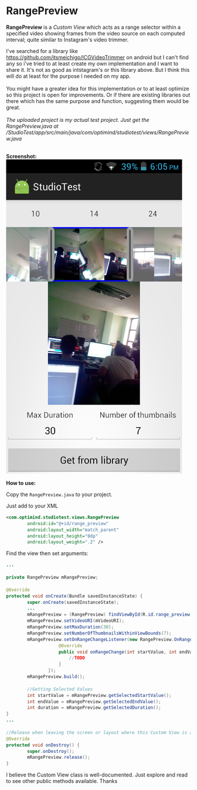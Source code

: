 # RangePreview

<b>RangePreview</b> is a <i>Custom View</i> which acts as a range selector within a specified video showing frames from the video source on each computed interval; quite similar to Instagram's video trimmer.

I've searched for a library like https://github.com/itsmeichigo/ICGVideoTrimmer on android but I can't find any so i've tried to at least create my own implementation and I want to share it.
It's not as good as intstagram's or this library above. But I think this will do at least for the purpose I needed on my app.</br></br>
You might have a greater idea for this implementation or to at least optimize so this project is open for improvements. Or if there are existing libraries out there which has the same purpose and function, suggesting them would be great.</br></br>
<i>The uploaded project is my actual test project. Just get the RangePreview.java at /StudioTest/app/src/main/java/com/optimind/studiotest/views/RangePreview.java</i></br></br>


<b>Screenshot:</b></br>
![Alt text](https://github.com/ejdelros08/RangePreview/blob/master/sample.png)


<b>How to use:</b>

Copy the ```RangePreview.java``` to your project.

Just add to your XML
```xml
<com.optimind.studiotest.views.RangePreview
        android:id="@+id/range_preview"
        android:layout_width="match_parent"
        android:layout_height="0dp"
        android:layout_weight=".2" />
```

Find the view then set arguments:
```java
...

private RangePreview mRangePreview;

@Override
protected void onCreate(Bundle savedInstanceState) {
        super.onCreate(savedInstanceState);
        ...
        mRangePreview = (RangePreview) findViewById(R.id.range_preview);
        mRangePreview.setVideoURI(mVideoURI);
        mRangePreview.setMaxDuration(30);
        mRangePreview.setNumberOfThumbnailsWithinViewBounds(7);
        mRangePreview.setOnRangeChangeListener(new RangePreview.OnRangeChangeListener() {
                    @Override
                    public void onRangeChange(int startValue, int endValue, int duration) {
                        //TODO
                    }
                });
        mRangePreview.build();        
        
        //Getting Selected Values
        int startValue = mRangePreview.getSelectedStartValue();
        int endValue = mRangePreview.getSelectedEndValue();
        int duration = mRangePreview.getSelectedDuration();
}
...

//Release when leaving the screen or layout where this Custom View is attached.
@Override
protected void onDestroy() {
        super.onDestroy();
        mRangePreview.release();
}
```

I believe the Custom View class is well-documented. Just explore and read to see other public methods available. Thanks
